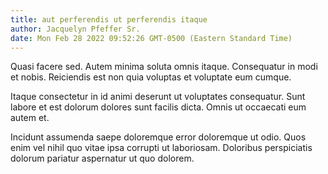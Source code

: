 ```yaml
---
title: aut perferendis ut perferendis itaque
author: Jacquelyn Pfeffer Sr.
date: Mon Feb 28 2022 09:52:26 GMT-0500 (Eastern Standard Time)
---
```

Quasi facere sed. Autem minima soluta omnis itaque. Consequatur in modi et nobis. Reiciendis est non quia voluptas et voluptate eum cumque.

 Itaque consectetur in id animi deserunt ut voluptates consequatur. Sunt labore et est dolorum dolores sunt facilis dicta. Omnis ut occaecati eum autem et.

 Incidunt assumenda saepe doloremque error doloremque ut odio. Quos enim vel nihil quo vitae ipsa corrupti ut laboriosam. Doloribus perspiciatis dolorum pariatur aspernatur ut quo dolorem.